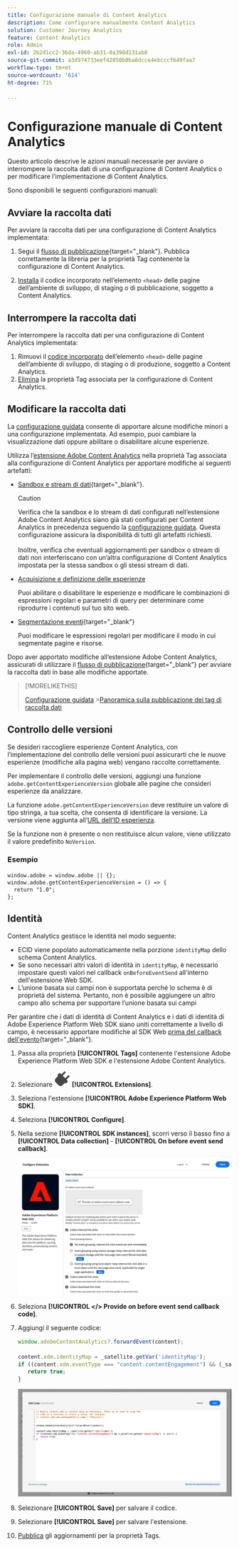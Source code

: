 ```yaml
---
title: Configurazione manuale di Content Analytics
description: Come configurare manualmente Content Analytics
solution: Customer Journey Analytics
feature: Content Analytics
role: Admin
exl-id: 2b2d1cc2-36da-4960-ab31-0a398d131ab8
source-git-commit: a3d974733eef42050b0ba8dcce4ebcccf649faa7
workflow-type: tm+mt
source-wordcount: '614'
ht-degree: 71%

---
```


# Configurazione manuale di Content Analytics

Questo articolo descrive le azioni manuali necessarie per avviare o interrompere la raccolta dati di una configurazione di Content Analytics o per modificare l’implementazione di Content Analytics.

Sono disponibili le seguenti configurazioni manuali:

## Avviare la raccolta dati

Per avviare la raccolta dati per una configurazione di Content Analytics implementata:

1. Segui il [flusso di pubblicazione](https://experienceleague.adobe.com/it/docs/experience-platform/tags/publish/overview){target="_blank"}. Pubblica correttamente la libreria per la proprietà Tag contenente la configurazione di Content Analytics.

1. [Installa](https://experienceleague.adobe.com/it/docs/experience-platform/tags/publish/environments/environments#installation) il codice incorporato nell’elemento `<head>` delle pagine dell’ambiente di sviluppo, di staging o di pubblicazione, soggetto a Content Analytics.


## Interrompere la raccolta dati

Per interrompere la raccolta dati per una configurazione di Content Analytics implementata:

1. Rimuovi il [codice incorporato](https://experienceleague.adobe.com/it/docs/experience-platform/tags/publish/environments/environments) dell’elemento `<head>` delle pagine dell’ambiente di sviluppo, di staging o di produzione, soggetto a Content Analytics.
1. [Elimina](https://experienceleague.adobe.com/it/docs/experience-platform/tags/publish/overview) la proprietà Tag associata per la configurazione di Content Analytics.



## Modificare la raccolta dati

La [configurazione guidata](guided.md) consente di apportare alcune modifiche minori a una configurazione implementata. Ad esempio, puoi cambiare la visualizzazione dati oppure abilitare o disabilitare alcune esperienze.

Utilizza l’[estensione Adobe Content Analytics](https://experienceleague.adobe.com/it/docs/experience-platform/tags/extensions/client/content-analytics/overview) nella proprietà Tag associata alla configurazione di Content Analytics per apportare modifiche ai seguenti artefatti:

* [Sandbox e stream di dati](https://experienceleague.adobe.com/it/docs/experience-platform/tags/extensions/client/content-analytics/overview#configure-datastreams){target="_blank"}.

  >[!CAUTION]
  >
  >Verifica che la sandbox e lo stream di dati configurati nell’estensione Adobe Content Analytics siano già stati configurati per Content Analytics in precedenza seguendo la [configurazione guidata](guided.md). Questa configurazione assicura la disponibilità di tutti gli artefatti richiesti.<br/><br/>Inoltre, verifica che eventuali aggiornamenti per sandbox o stream di dati non interferiscano con un’altra configurazione di Content Analytics impostata per la stessa sandbox o gli stessi stream di dati.
  >

* [Acquisizione e definizione delle esperienze](https://experienceleague.adobe.com/it/docs/experience-platform/tags/extensions/client/content-analytics/overview?lang=it#configure-experience-capture-and-definition)

  Puoi abilitare o disabilitare le esperienze e modificare le combinazioni di espressioni regolari e parametri di query per determinare come riprodurre i contenuti sul tuo sito web.

* [Segmentazione eventi](https://experienceleague.adobe.com/en/docs/experience-platform/tags/extensions/client/content-analytics/overview#configure-event-segmenting){target="_blank"}

  Puoi modificare le espressioni regolari per modificare il modo in cui segmentate pagine e risorse.


Dopo aver apportato modifiche all’estensione Adobe Content Analytics, assicurati di utilizzare il [flusso di pubblicazione](https://experienceleague.adobe.com/it/docs/experience-platform/tags/publish/overview){target="_blank"} per avviare la raccolta dati in base alle modifiche apportate.



>[!MORELIKETHIS]
>
>[Configurazione guidata](guided.md)
>&#x200B;>[Panoramica sulla pubblicazione dei tag di raccolta dati](https://experienceleague.adobe.com/it/docs/experience-platform/tags/publish/overview)
>


## Controllo delle versioni

Se desideri raccogliere esperienze Content Analytics, con l’implementazione del controllo delle versioni puoi assicurarti che le nuove esperienze (modifiche alla pagina web) vengano raccolte correttamente.

Per implementare il controllo delle versioni, aggiungi una funzione `adobe.getContentExperienceVersion` globale alle pagine che consideri esperienze da analizzare.

La funzione `adobe.getContentExperienceVersion` deve restituire un valore di tipo stringa, a tua scelta, che consenta di identificare la versione. La versione viene aggiunta all’[URL dell’ID esperienza](/help/content-analytics/report/components.md#experience-metadata).

Se la funzione non è presente o non restituisce alcun valore, viene utilizzato il valore predefinito `NoVersion`.

### Esempio

```
window.adobe = window.adobe || {};
window.adobe.getContentExperienceVersion = () => {
  return "1.0";
};
```

## Identità

Content Analytics gestisce le identità nel modo seguente:

* ECID viene popolato automaticamente nella porzione `identityMap` dello schema Content Analytics.
* Se sono necessari altri valori di identità in `identityMap`, è necessario impostare questi valori nel callback `onBeforeEventSend` all&#39;interno dell&#39;estensione Web SDK.
* L’unione basata sui campi non è supportata perché lo schema è di proprietà del sistema. Pertanto, non è possibile aggiungere un altro campo allo schema per supportare l’unione basata sui campi


Per garantire che i dati di identità di Content Analytics e i dati di identità di Adobe Experience Platform Web SDK siano uniti correttamente a livello di campo, è necessario apportare modifiche al SDK Web [prima del callback dell&#39;evento](https://experienceleague.adobe.com/en/docs/experience-platform/web-sdk/commands/configure/onbeforeeventsend){target="_blank"}.

1. Passa alla proprietà **[!UICONTROL Tags]** contenente l&#39;estensione Adobe Experience Platform Web SDK e l&#39;estensione Adobe Content Analytics.
1. Selezionare ![Plug](/help/assets/icons/Plug.svg) **[!UICONTROL Extensions]**.
1. Seleziona l&#39;estensione **[!UICONTROL Adobe Experience Platform Web SDK]**.
1. Seleziona **[!UICONTROL Configure]**.
1. Nella sezione **[!UICONTROL SDK instances]**, scorri verso il basso fino a **[!UICONTROL Data collection]** - **[!UICONTROL On before event send callback]**.

   ![Il prima del callback di invio dell&#39;evento](/help/content-analytics/assets/onbeforeeventsendcallback.png)

1. Seleziona **[!UICONTROL </> Provide on before event send callback code]**.
1. Aggiungi il seguente codice:

   ```javascript
   window.adobeContentAnalytics?.forwardEvent(content);
   
   content.xdm.identityMap = _satellite.getVar('identityMap');
   if ((content.xdm.eventType === "content.contentEngagement") && (_satellite.getVar('identityMap') != null)) {
      return true;
   }
   ```

   ![Il prima del callback di invio dell&#39;evento](/help/content-analytics/assets/onbeforeeventsendcallbackcode.png)

1. Selezionare **[!UICONTROL Save]** per salvare il codice.
1. Selezionare **[!UICONTROL Save]** per salvare l&#39;estensione.
1. [Pubblica](https://experienceleague.adobe.com/it/docs/experience-platform/tags/publish/overview) gli aggiornamenti per la proprietà Tags.





